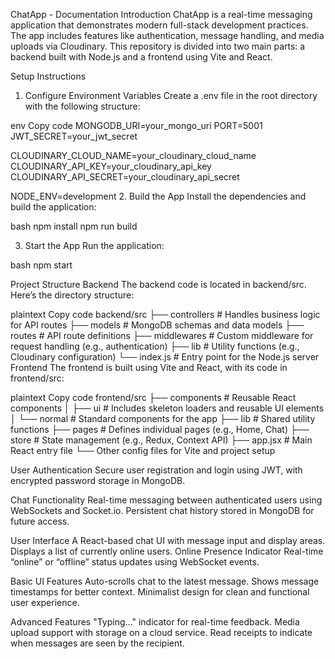 ChatApp - Documentation
Introduction
ChatApp is a real-time messaging application that demonstrates modern full-stack development practices. The app includes features like authentication, message handling, and media uploads via Cloudinary. This repository is divided into two main parts: a backend built with Node.js and a frontend using Vite and React.

Setup Instructions
1. Configure Environment Variables
Create a .env file in the root directory with the following structure:

env
Copy code
MONGODB_URI=your_mongo_uri
PORT=5001
JWT_SECRET=your_jwt_secret

CLOUDINARY_CLOUD_NAME=your_cloudinary_cloud_name
CLOUDINARY_API_KEY=your_cloudinary_api_key
CLOUDINARY_API_SECRET=your_cloudinary_api_secret

NODE_ENV=development
2. Build the App
Install the dependencies and build the application:

bash
npm install
npm run build

3. Start the App
Run the application:

bash
npm start

Project Structure
Backend
The backend code is located in backend/src. Here’s the directory structure:

plaintext
Copy code
backend/src
├── controllers     # Handles business logic for API routes
├── models          # MongoDB schemas and data models
├── routes          # API route definitions
├── middlewares     # Custom middleware for request handling (e.g., authentication)
├── lib             # Utility functions (e.g., Cloudinary configuration)
└── index.js        # Entry point for the Node.js server
Frontend
The frontend is built using Vite and React, with its code in frontend/src:

plaintext
Copy code
frontend/src
├── components      # Reusable React components
│   ├── ui          # Includes skeleton loaders and reusable UI elements
│   └── normal      # Standard components for the app
├── lib             # Shared utility functions
├── pages           # Defines individual pages (e.g., Home, Chat)
├── store           # State management (e.g., Redux, Context API)
├── app.jsx         # Main React entry file
└── Other config files for Vite and project setup

User Authentication
Secure user registration and login using JWT, with encrypted password storage in MongoDB.

Chat Functionality
Real-time messaging between authenticated users using WebSockets and Socket.io.
Persistent chat history stored in MongoDB for future access.

User Interface
A React-based chat UI with message input and display areas.
Displays a list of currently online users.
Online Presence Indicator
Real-time “online” or “offline” status updates using WebSocket events.

Basic UI Features
Auto-scrolls chat to the latest message.
Shows message timestamps for better context.
Minimalist design for clean and functional user experience.

Advanced Features
"Typing..." indicator for real-time feedback.
Media upload support with storage on a cloud service.
Read receipts to indicate when messages are seen by the recipient.

